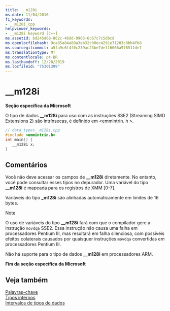 ```yaml
---
title: __m128i
ms.date: 11/04/2016
f1_keywords:
- __m128i_cpp
helpviewer_keywords:
- __m128i keyword [C++]
ms.assetid: bd245d68-862c-46dd-9903-6c67c7c5dbcd
ms.openlocfilehash: 9ca85a84a80a3eb32c00ec4291e71203c8bb4fb8
ms.sourcegitcommit: a5fa9c6f4f0c239ac23be7de116066a978511de7
ms.translationtype: MT
ms.contentlocale: pt-BR
ms.lasthandoff: 12/20/2019
ms.locfileid: "75301399"
---
```

# <a name="__m128i"></a>__m128i

**Seção específica da Microsoft**

O tipo de dados **__m128i** para uso com as instruções SSE2 (Streaming SIMD Extensions 2) são intrínsecas, é definido em \<emmintrin. h >.

```cpp
// data_types__m128i.cpp
#include <emmintrin.h>
int main() {
   __m128i x;
}
```

## <a name="remarks"></a>Comentários

Você não deve acessar os campos de **__m128i** diretamente. No entanto, você pode consultar esses tipos no depurador. Uma variável do tipo **__m128i** é mapeada para os registros de XMM [0-7].

Variáveis do tipo **_m128i** são alinhadas automaticamente em limites de 16 bytes.

> [!NOTE]
>  O uso de variáveis do tipo **__m128i** fará com que o compilador gere a instrução `movdqa` SSE2. Essa instrução não causa uma falha em processadores Pentium III, mas resultará em falha silenciosa, com possíveis efeitos colaterais causados por quaisquer instruções `movdqa` convertidas em processadores Pentium III.

Não há suporte para o tipo de dados **__m128i** em processadores ARM.

**Fim da seção específica da Microsoft**

## <a name="see-also"></a>Veja também

[Palavras-chave](../cpp/keywords-cpp.md)<br/>
[Tipos internos](../cpp/fundamental-types-cpp.md)<br/>
[Intervalos de tipos de dados](../cpp/data-type-ranges.md)